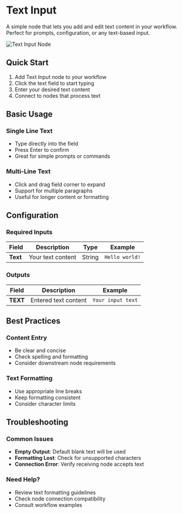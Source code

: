 # Text Input

A simple node that lets you add and edit text content in your workflow. Perfect for prompts, configuration, or any text-based input.

<img src="/images/nodes/text.png" alt="Text Input Node" class='rounded-lg'>

## Quick Start

1. Add Text Input node to your workflow
2. Click the text field to start typing
3. Enter your desired text content
4. Connect to nodes that process text

## Basic Usage

### Single Line Text
* Type directly into the field
* Press Enter to confirm
* Great for simple prompts or commands

### Multi-Line Text
* Click and drag field corner to expand
* Support for multiple paragraphs
* Useful for longer content or formatting

## Configuration

### Required Inputs
| Field | Description | Type | Example |
|-------|-------------|------|---------|
| **Text** | Your text content | String | `Hello world!` |

### Outputs
| Field | Description | Example |
|-------|-------------|---------|
| **TEXT** | Entered text content | `Your input text` |

## Best Practices

### Content Entry
* Be clear and concise
* Check spelling and formatting
* Consider downstream node requirements

### Text Formatting
* Use appropriate line breaks
* Keep formatting consistent
* Consider character limits

## Troubleshooting

### Common Issues
* **Empty Output**: Default blank text will be used
* **Formatting Lost**: Check for unsupported characters
* **Connection Error**: Verify receiving node accepts text

### Need Help?
* Review text formatting guidelines
* Check node connection compatibility
* Consult workflow examples
